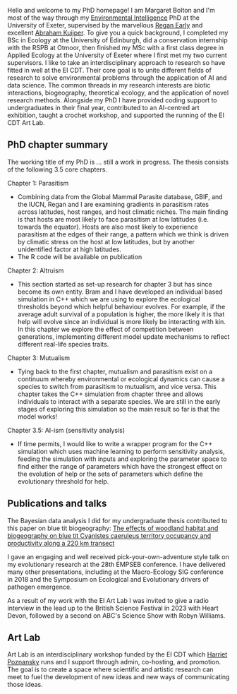 Hello and welcome to my PhD homepage! I am Margaret Bolton and I'm most of the way through my [Environmental Intelligence](https://www.exeter.ac.uk/research/eicdt/) PhD at the University of Exeter, supervised by the marvellous [Regan Early](https://biosciences.exeter.ac.uk/staff/profile/index.php?web_id=Regan_Early) and excellent [Abraham Kuijper](https://biosciences.exeter.ac.uk/staff/profile/index.php?web_id=Bram_Kuijper). To give you a quick background, I completed my BSc in Ecology at the University of Edinburgh, did a conservation internship with the RSPB at Otmoor, then finished my MSc with a first class degree in Applied Ecology at the University of Exeter where I first met my two current supervisors. I like to take an interdisciplinary approach to research so have fitted in well at the EI CDT. Their core goal is to unite different fields of research to solve environmental problems through the application of AI and data science. The common threads in my research interests are biotic interactions, biogeography, theoretical ecology, and the application of novel research methods. Alongside my PhD I have provided coding support to undergraduates in their final year, contributed to an AI-centred art exhibition, taught a crochet workshop, and supported the running of the EI CDT Art Lab.

## PhD chapter summary
The working title of my PhD is ... still a work in progress. The thesis consists of the following 3.5 core chapters.

Chapter 1: Parasitism
* Combining data from the Global Mammal Parasite database, GBIF, and the IUCN, Regan and I are examining gradients in parasitism rates across latitudes, host ranges, and host climatic niches. The main finding is that hosts are most likely to face parasitism at low latitudes (i.e. towards the equator). Hosts are also most likely to experience parasitism at the edges of their range, a pattern which we think is driven by climatic stress on the host at low latitudes, but by another unidentified factor at high latitudes.
* The R code will be available on publication

Chapter 2: Altruism
* This section started as set-up research for chapter 3 but has since become its own entity. Bram and I have developed an individual based simulation in C++ which we are using to explore the ecological thresholds beyond which helpful behaviour evolves. For example, if the average adult survival of a population is higher, the more likely it is that help will evolve since an individual is more likely be interacting with kin. In this chapter we explore the effect of competition between generations, implementing different model update mechanisms to reflect different real-life species traits.

Chapter 3: Mutualism
* Tying back to the first chapter, mutualism and parasitism exist on a continuum whereby environmental or ecological dynamics can cause a species to switch from parasitism to mutualism, and vice versa. This chapter takes the C++ simulation from chapter three and allows individuals to interact with a separate species. We are still in the early stages of exploring this simulation so the main result so far is that the model works!

Chapter 3.5: AI-ism (sensitivity analysis)
* If time permits, I would like to write a wrapper program for the C++ simulation which uses machine learning to perform sensitivity analysis, feeding the simulation with inputs and exploring the parameter space to find either the range of parameters which have the strongest effect on the evolution of help or the sets of parameters which define the evolutionary threshold for help.

## Publications and talks
The Bayesian data analysis I did for my undergraduate thesis contributed to this paper on blue tit biogeography:
[The effects of woodland habitat and biogeography on blue tit Cyanistes caeruleus territory occupancy and productivity along a 220 km transect](https://doi.org/10.1111/ecog.03573)

I gave an engaging and well received pick-your-own-adventure style talk on my evolutionary research at the 28th EMPSEB conference. I have delivered many other presentations, including at the Macro-Ecology SIG conference in 2018 and the Symposium on Ecological and Evolutionary drivers of pathogen emergence. 

As a result of my work with the EI Art Lab I was invited to give a radio interview in the lead up to the British Science Festival in 2023 with Heart Devon, followed by a second on ABC's Science Show with Robyn Williams.

## Art Lab
Art Lab is an interdisciplinary workshop funded by the EI CDT which [Harriet Poznansky](https://www.harrietpoznansky.com/about-contact) runs and I support through admin, co-hosting, and promotion. The goal is to create a space where scientific and artistic research can meet to fuel the development of new ideas and new ways of communicating those ideas. 
